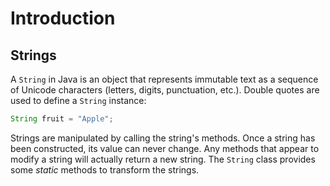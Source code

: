 # Introduction

## Strings

A `String` in Java is an object that represents immutable text as a sequence of Unicode characters (letters, digits, punctuation, etc.).
Double quotes are used to define a `String` instance:

```java
String fruit = "Apple";
```

Strings are manipulated by calling the string's methods.
Once a string has been constructed, its value can never change.
Any methods that appear to modify a string will actually return a new string.
The `String` class provides some _static_ methods to transform the strings.
